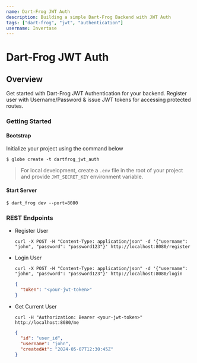 ```yaml
---
name: Dart-Frog JWT Auth
description: Building a simple Dart-Frog Backend with JWT Auth
tags: ["dart-frog", "jwt", "authentication"]
username: Invertase
---
```


# Dart-Frog JWT Auth

## Overview

Get started with Dart-Frog JWT Authentication for your backend. Register user with Username/Password & issue JWT tokens for accessing protected routes.

### Getting Started

#### Bootstrap

Initialize your project using the command below

```shell
$ globe create -t dartfrog_jwt_auth
```

> For local development, create a `.env` file in the root of your project and provide `JWT_SECRET_KEY` environment variable.

#### Start Server

```shell
$ dart_frog dev --port=8080
```

### REST Endpoints

- Register User

  ```shell
  curl -X POST -H "Content-Type: application/json" -d '{"username": "john", "password": "password123"}' http://localhost:8080/register
  ```

- Login User

  ```shell
  curl -X POST -H "Content-Type: application/json" -d '{"username": "john", "password": "password123"}' http://localhost:8080/login
  ```

  ```json
  {
    "token": "<your-jwt-token>"
  }
  ```

- Get Current User

  ```shell
  curl -H "Authorization: Bearer <your-jwt-token>" http://localhost:8080/me
  ```

  ```json
  {
    "id": "user_id",
    "username": "john",
    "createdAt": "2024-05-07T12:30:45Z"
  }
  ```
